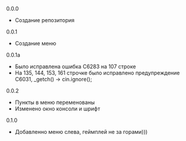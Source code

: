 0.0.0
- Создание репозитория

0.0.1
- Создание меню

0.0.1a
- Было исправлена ошибка C6283 на 107 строке
- На 135, 144, 153, 161 строчке было исправлено предупреждение C6031, _getch() -> cin.ignore();

0.0.2
- Пункты в меню переменованы
- Изменено окно консоли и шрифт

 0.1.0
- Добавленно меню слева, геймплей не за горами)))

